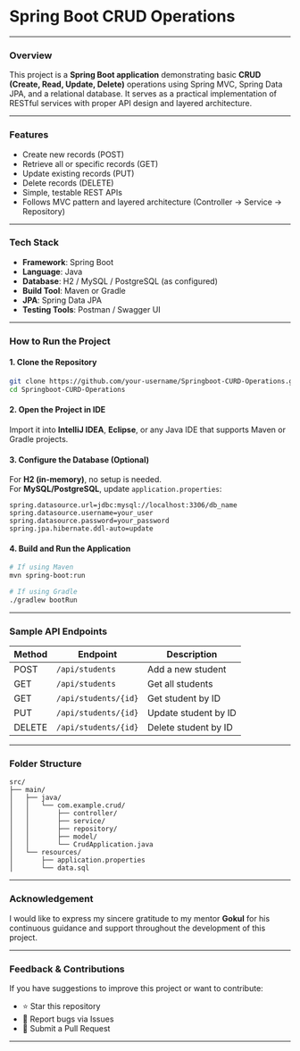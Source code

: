 # Spring Boot CRUD Operations

---

### Overview

This project is a **Spring Boot application** demonstrating basic **CRUD (Create, Read, Update, Delete)** operations using Spring MVC, Spring Data JPA, and a relational database. It serves as a practical implementation of RESTful services with proper API design and layered architecture.

---

### Features

- Create new records (POST)
- Retrieve all or specific records (GET)
- Update existing records (PUT)
- Delete records (DELETE)
- Simple, testable REST APIs
- Follows MVC pattern and layered architecture (Controller → Service → Repository)

---

### Tech Stack

- **Framework**: Spring Boot  
- **Language**: Java  
- **Database**: H2 / MySQL / PostgreSQL (as configured)  
- **Build Tool**: Maven or Gradle  
- **JPA**: Spring Data JPA  
- **Testing Tools**: Postman / Swagger UI  

---

### How to Run the Project

#### 1. Clone the Repository

```bash
git clone https://github.com/your-username/Springboot-CURD-Operations.git
cd Springboot-CURD-Operations
```

#### 2. Open the Project in IDE

Import it into **IntelliJ IDEA**, **Eclipse**, or any Java IDE that supports Maven or Gradle projects.

#### 3. Configure the Database (Optional)

For **H2 (in-memory)**, no setup is needed.  
For **MySQL/PostgreSQL**, update `application.properties`:

```properties
spring.datasource.url=jdbc:mysql://localhost:3306/db_name
spring.datasource.username=your_user
spring.datasource.password=your_password
spring.jpa.hibernate.ddl-auto=update
```

#### 4. Build and Run the Application

```bash
# If using Maven
mvn spring-boot:run

# If using Gradle
./gradlew bootRun
```

---

### Sample API Endpoints

| Method | Endpoint               | Description           |
|--------|------------------------|-----------------------|
| POST   | `/api/students`        | Add a new student     |
| GET    | `/api/students`        | Get all students      |
| GET    | `/api/students/{id}`   | Get student by ID     |
| PUT    | `/api/students/{id}`   | Update student by ID  |
| DELETE | `/api/students/{id}`   | Delete student by ID  |

---

### Folder Structure

```
src/
├── main/
│   ├── java/
│   │   └── com.example.crud/
│   │       ├── controller/
│   │       ├── service/
│   │       ├── repository/
│   │       ├── model/
│   │       └── CrudApplication.java
│   └── resources/
│       ├── application.properties
│       └── data.sql
```

---

### Acknowledgement

I would like to express my sincere gratitude to my mentor **Gokul** for his continuous guidance and support throughout the development of this project.

---


### Feedback & Contributions

If you have suggestions to improve this project or want to contribute:

- ⭐ Star this repository  
- 🐛 Report bugs via Issues  
- 🔧 Submit a Pull Request

---

